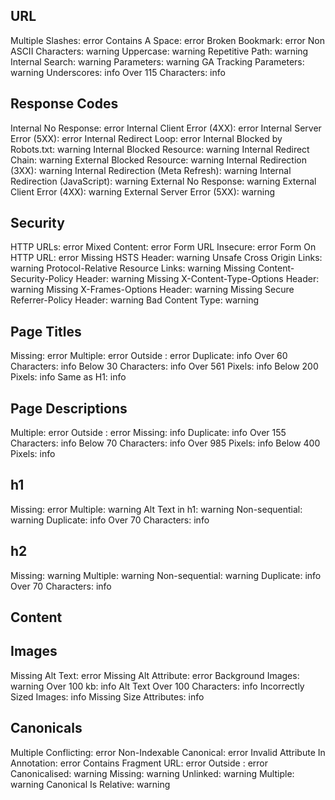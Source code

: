 ## URL

Multiple Slashes: error
Contains A Space: error
Broken Bookmark: error
Non ASCII Characters: warning
Uppercase: warning
Repetitive Path: warning
Internal Search: warning
Parameters: warning
GA Tracking Parameters: warning
Underscores: info
Over 115 Characters: info

## Response Codes

Internal No Response: error
Internal Client Error (4XX): error
Internal Server Error (5XX): error
Internal Redirect Loop: error
Internal Blocked by Robots.txt: warning
Internal Blocked Resource: warning
Internal Redirect Chain: warning
External Blocked Resource: warning
Internal Redirection (3XX): warning
Internal Redirection (Meta Refresh): warning
Internal Redirection (JavaScript): warning
External No Response: warning
External Client Error (4XX): warning
External Server Error (5XX): warning

## Security

HTTP URLs: error
Mixed Content: error
Form URL Insecure: error
Form On HTTP URL: error
Missing HSTS Header: warning
Unsafe Cross Origin Links: warning
Protocol-Relative Resource Links: warning
Missing Content-Security-Policy Header: warning
Missing X-Content-Type-Options Header: warning
Missing X-Frames-Options Header: warning
Missing Secure Referrer-Policy Header: warning
Bad Content Type: warning

## Page Titles

Missing: error
Multiple: error
Outside <head>: error
Duplicate: info
Over 60 Characters: info
Below 30 Characters: info
Over 561 Pixels: info
Below 200 Pixels: info
Same as H1: info

## Page Descriptions

Multiple: error
Outside <head>: error
Missing: info
Duplicate: info
Over 155 Characters: info
Below 70 Characters: info
Over 985 Pixels: info
Below 400 Pixels: info

## h1

Missing: error
Multiple: warning
Alt Text in h1: warning
Non-sequential: warning
Duplicate: info
Over 70 Characters: info

## h2

Missing: warning
Multiple: warning
Non-sequential: warning
Duplicate: info
Over 70 Characters: info

## Content

<!-- TODO -->

## Images

Missing Alt Text: error
Missing Alt Attribute: error
Background Images: warning
Over 100 kb: info
Alt Text Over 100 Characters: info
Incorrectly Sized Images: info
Missing Size Attributes: info

## Canonicals

Multiple Conflicting: error
Non-Indexable Canonical: error
Invalid Attribute In Annotation: error
Contains Fragment URL: error
Outside <head>: error
Canonicalised: warning
Missing: warning
Unlinked: warning
Multiple: warning
Canonical Is Relative: warning
